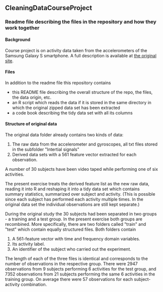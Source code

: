 ## CleaningDataCourseProject

### Readme file describing the files in the repository and how they work together

#### Background

Course project is on activity data taken from the accelerometers of the Samsung Galaxy S smartphone. 
A full description is available at [the original 
site](http://archive.ics.uci.edu/ml/datasets/Human+Activity+Recognition+Using+Smartphones).

#### Files
In addition to the readme file this repository contains

 * this README file describing the overall structure of the repo, the files, the data origin, etc.
 * an R script which reads the data if it is stored in the same directory in which the original zipped data set has been extracted
 * a code book describing the tidy data set with all its columns

#### Structure of original data
The original data folder already contains two kinds of data:

1. The raw data from the accelerometer and gyroscopes, all txt files stored in the subfolder "Intertial signals"
2. Derived data sets with a 561 feature vector extracted for each observation.

A number of 30 subjects have been video taped while performing one of six activities. 

The present exercise treats the derived feature list as the new raw data, reading it into R and reshaping it into a 
tidy data set which contains summary statistics, summarized over subject and activity. (This is possible since each 
subject has performed each activity multiple times. In the original data set the individual observations are still
kept separate.)

During the original study the 30 subjects had been separated in two groups - a training and a test group. In the present
exercise both groups are recombined. More specifically, there are two folders called "train" and "test" which contain 
equally structured files. Both folders contain

1. A 561-feature vector with time and frequency domain variables. 
2. Its activity label. 
3. An identifier of the subject who carried out the experiment.

The length of each of the three files is identical and corresponds to the number of observations in the respective group. There
were 2947 observations from 9 subjects performing 6 activities for the test group, and 7352 observations from 21 subjects performing
the same 6 activities in the training group. On average there were 57 observations for each subject-activity combination.
